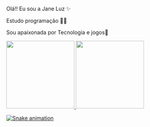 Olá!! Eu sou a Jane Luz ✨

Estudo programação 👩‍💻

Sou apaixonada por Tecnologia e jogos💖

 <div>
   <a href="https://github.com/janeluz">
  <img height = "180em" src = "https://github-readme-stats.vercel.app/api?username=janeluz&show_icons=true&theme=dracula&include_all_commits=true&count_private=true" />
    <img height="180em" src="https://github-readme-stats.vercel.app/api/top-langs/?username=janeluz&layout=compact&langs_count=7&theme=dracula"/>
   </div>
    

 
<div>

![Snake animation](https://github.com/janeluz/janeluz/blob/output/github-contribution-grid-snake.svg)

</div>
